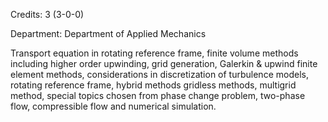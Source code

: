 Credits: 3 (3-0-0)

Department: Department of Applied Mechanics

Transport equation in rotating reference frame, finite volume methods including higher order upwinding, grid generation, Galerkin & upwind finite element methods, considerations in discretization of turbulence models, rotating reference frame, hybrid methods gridless methods, multigrid method, special topics chosen from phase change problem, two-phase flow, compressible flow and numerical simulation.